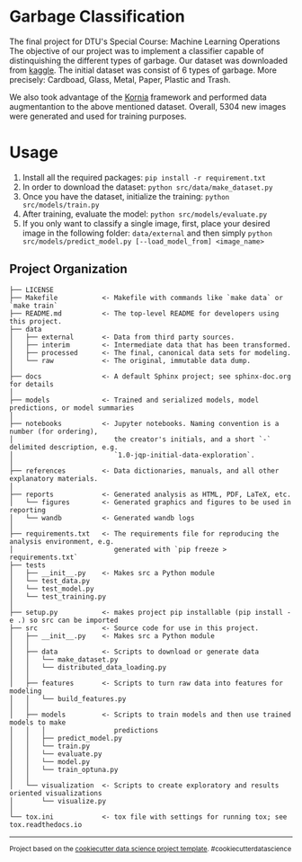 Garbage Classification
==============================

The final project for DTU's Special Course: Machine Learning Operations
The objective of our project was to implement a classifier capable of distinquishing the different types of garbage.
Our dataset was downloaded from [kaggle](https://www.kaggle.com/asdasdasasdas/garbage-classification). 
The initial dataset was consist of 6 types of garbage. More precisely: Cardboad, Glass, Metal, Paper, Plastic and Trash.

We also took advantage of the [Kornia](https://github.com/kornia/kornia) framework and performed data augmentantion to the above mentioned dataset.
Overall, 5304 new images were generated and used for training purposes.


Usage
==============================
1. Install all the required packages: `pip install -r requirement.txt`
2. In order to download the dataset: `python src/data/make_dataset.py`
3. Once you have the dataset, initialize the training: `python src/models/train.py`
4. After training, evaluate the model: `python src/models/evaluate.py`
5. If you only want to classify a single image, first, place your desired image in the following folder: `data/external` and then simply `python src/models/predict_model.py [--load_model_from] <image_name>`


Project Organization
------------

    ├── LICENSE
    ├── Makefile           <- Makefile with commands like `make data` or `make train`
    ├── README.md          <- The top-level README for developers using this project.
    ├── data
    │   ├── external       <- Data from third party sources.
    │   ├── interim        <- Intermediate data that has been transformed.
    │   ├── processed      <- The final, canonical data sets for modeling.
    │   └── raw            <- The original, immutable data dump.
    │
    ├── docs               <- A default Sphinx project; see sphinx-doc.org for details
    │
    ├── models             <- Trained and serialized models, model predictions, or model summaries
    │
    ├── notebooks          <- Jupyter notebooks. Naming convention is a number (for ordering),
    │                         the creator's initials, and a short `-` delimited description, e.g.
    │                         `1.0-jqp-initial-data-exploration`.
    │
    ├── references         <- Data dictionaries, manuals, and all other explanatory materials.
    │
    ├── reports            <- Generated analysis as HTML, PDF, LaTeX, etc.
    │   └── figures        <- Generated graphics and figures to be used in reporting
    │   └── wandb          <- Generated wandb logs
    │
    ├── requirements.txt   <- The requirements file for reproducing the analysis environment, e.g.
    │                         generated with `pip freeze > requirements.txt`
    ├── tests
    │   ├── __init__.py    <- Makes src a Python module
    │   └── test_data.py               
    │   └── test_model.py
    │   └── test_training.py
    │
    ├── setup.py           <- makes project pip installable (pip install -e .) so src can be imported
    ├── src                <- Source code for use in this project.
    │   ├── __init__.py    <- Makes src a Python module
    │   │
    │   ├── data           <- Scripts to download or generate data
    │   │   └── make_dataset.py
    │   │   └── distributed_data_loading.py
    │   │
    │   ├── features       <- Scripts to turn raw data into features for modeling
    │   │   └── build_features.py
    │   │
    │   ├── models         <- Scripts to train models and then use trained models to make
    │   │   │                 predictions
    │   │   ├── predict_model.py
    │   │   └── train.py
    │   │   └── evaluate.py
    │   │   └── model.py
    │   │   └── train_optuna.py
    │   │
    │   └── visualization  <- Scripts to create exploratory and results oriented visualizations
    │       └── visualize.py
    │
    └── tox.ini            <- tox file with settings for running tox; see tox.readthedocs.io


--------

<p><small>Project based on the <a target="_blank" href="https://drivendata.github.io/cookiecutter-data-science/">cookiecutter data science project template</a>. #cookiecutterdatascience</small></p>

